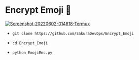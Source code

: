 # Encrypt Emoji 🔐
<a href="https://ibb.co/LCshjyC"><img src="https://i.ibb.co/D7jgcF7/Screenshot-20220602-014818-Termux.png" alt="Screenshot-20220602-014818-Termux" border="0"></a>

- `git clone https://github.com/SakuraDevOps/Encrypt_Emoji`

- `cd Encrypt_Emoji`

- `python EmojiEnc.py`

